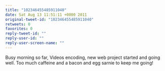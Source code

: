 ```yaml
---
title: "102346455485911040"
date: Sat Aug 13 11:51:11 +0000 2011
original-tweet-id: "102346455485911040"
retweets: 0
favorites: 0
reply-tweet-id: ""
reply-user-id: ""
reply-user-screen-name: ""
---
```

Busy morning so far, Videos encoding, new web project started and going well. Too much caffeine and a bacon and egg sarnie to keep me going!
